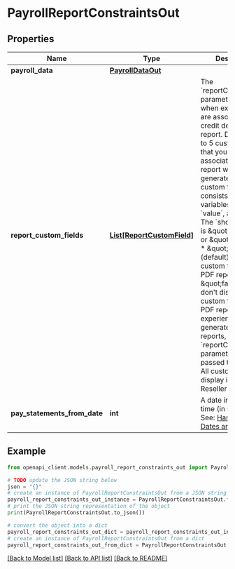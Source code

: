 # PayrollReportConstraintsOut


## Properties

Name | Type | Description | Notes
------------ | ------------- | ------------- | -------------
**payroll_data** | [**PayrollDataOut**](PayrollDataOut.md) |  | 
**report_custom_fields** | [**List[ReportCustomField]**](ReportCustomField.md) | The &#x60;reportCustomFields&#x60; parameter is used when experiences are associated with a credit decisioning report.  Designate up to 5 custom fields that you&#39;d like associated with the report when it&#39;s generated. Every custom field consists of three variables: &#x60;label&#x60;, &#x60;value&#x60;, and &#x60;shown&#x60;. The &#x60;shown&#x60; variable is \&quot;true\&quot; or \&quot;false\&quot;. * \&quot;true\&quot;: (default) display the custom field in the PDF report * \&quot;false\&quot;: don&#39;t display the custom field in the PDF report  For an experience that generates multiple reports, the &#x60;reportCustomFields&#x60; parameter gets passed to all reports.  All custom fields display in the Reseller Billing API. | [optional] 
**pay_statements_from_date** | **int** | A date in Unix epoch time (in seconds). See: [Handling Epoch Dates and Times](https://developer.mastercard.com/open-banking-us/documentation/codes-and-formats/). | [optional] 

## Example

```python
from openapi_client.models.payroll_report_constraints_out import PayrollReportConstraintsOut

# TODO update the JSON string below
json = "{}"
# create an instance of PayrollReportConstraintsOut from a JSON string
payroll_report_constraints_out_instance = PayrollReportConstraintsOut.from_json(json)
# print the JSON string representation of the object
print(PayrollReportConstraintsOut.to_json())

# convert the object into a dict
payroll_report_constraints_out_dict = payroll_report_constraints_out_instance.to_dict()
# create an instance of PayrollReportConstraintsOut from a dict
payroll_report_constraints_out_from_dict = PayrollReportConstraintsOut.from_dict(payroll_report_constraints_out_dict)
```
[[Back to Model list]](../README.md#documentation-for-models) [[Back to API list]](../README.md#documentation-for-api-endpoints) [[Back to README]](../README.md)


